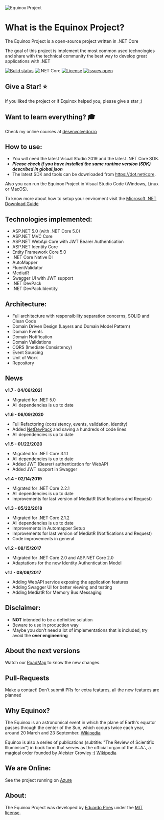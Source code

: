 <img src="https://www.eduardopires.net.br/imagens/EquinoxLogoPequenoFundoBranco.png" alt="Equinox Project"> 


What is the Equinox Project?
=====================
The Equinox Project is a open-source project written in .NET Core

The goal of this project is implement the most common used technologies and share with the technical community the best way to develop great applications with .NET

[![Build status](https://ci.appveyor.com/api/projects/status/rl2ja69994rt3ei6?svg=true)](https://ci.appveyor.com/project/EduardoPires/equinoxproject)
![.NET Core](https://github.com/EduardoPires/EquinoxProject/workflows/.NET%20Core/badge.svg)
[![License](https://img.shields.io/github/license/eduardopires/equinoxproject.svg)](LICENSE)
[![Issues open](https://img.shields.io/github/issues/eduardopires/equinoxproject.svg)](https://huboard.com/EduardoPires/EquinoxProject/)

## Give a Star! :star:
If you liked the project or if Equinox helped you, please give a star ;)

## Want to learn everything?  :mortar_board:
Check my online courses at [desenvolvedor.io](https://desenvolvedor.io)

## How to use:
- You will need the latest Visual Studio 2019 and the latest .NET Core SDK.
- ***Please check if you have installed the same runtime version (SDK) described in global.json***
- The latest SDK and tools can be downloaded from https://dot.net/core.

Also you can run the Equinox Project in Visual Studio Code (Windows, Linux or MacOS).

To know more about how to setup your enviroment visit the [Microsoft .NET Download Guide](https://www.microsoft.com/net/download)

## Technologies implemented:

- ASP.NET 5.0 (with .NET Core 5.0)
 - ASP.NET MVC Core 
 - ASP.NET WebApi Core with JWT Bearer Authentication
 - ASP.NET Identity Core
- Entity Framework Core 5.0
- .NET Core Native DI
- AutoMapper
- FluentValidator
- MediatR
- Swagger UI with JWT support
- .NET DevPack
- .NET DevPack.Identity

## Architecture:

- Full architecture with responsibility separation concerns, SOLID and Clean Code
- Domain Driven Design (Layers and Domain Model Pattern)
- Domain Events
- Domain Notification
- Domain Validations
- CQRS (Imediate Consistency)
- Event Sourcing
- Unit of Work
- Repository

## News

**v1.7 - 04/06/2021**
- Migrated for .NET 5.0
- All dependencies is up to date

**v1.6 - 06/09/2020**
- Full Refactoring (consistency, events, validation, identity)
- Added [NetDevPack](https://github.com/NetDevPack) and saving a hundreds of code lines
- All dependencies is up to date

**v1.5 - 01/22/2020**
- Migrated for .NET Core 3.1.1
- All dependencies is up to date
- Added JWT (Bearer) authentication for WebAPI
- Added JWT support in Swagger

**v1.4 - 02/14/2019**
- Migrated for .NET Core 2.2.1
- All dependencies is up to date
- Improvements for last version of MediatR (Notifications and Request)

**v1.3 - 05/22/2018**
- Migrated for .NET Core 2.1.2
- All dependencies is up to date
- Improvements in Automapper Setup
- Improvements for last version of MediatR (Notifications and Request)
- Code improvements in general

**v1.2 - 08/15/2017**
- Migrated for .NET Core 2.0 and ASP.NET Core 2.0
- Adaptations for the new Identity Authentication Model

**v1.1 - 08/09/2017**
- Adding WebAPI service exposing the application features
- Adding Swagger UI for better viewing and testing
- Adding MediatR for Memory Bus Messaging

## Disclaimer:
- **NOT** intended to be a definitive solution
- Beware to use in production way
- Maybe you don't need a lot of implementations that is included, try avoid the **over engineering**

## About the next versions
Watch our [RoadMap](https://github.com/EduardoPires/EquinoxProject/wiki/RoadMap) to know the new changes

## Pull-Requests 
Make a contact! Don't submit PRs for extra features, all the new features are planned

## Why Equinox?
The Equinox is an astronomical event in which the plane of Earth's equator passes through the center of the Sun, which occurs twice each year, around 20 March and 23 September. [Wikipedia](https://en.wikipedia.org/wiki/Equinox)

Equinox is also a series of publications (subtitle: "The Review of Scientific Illuminism") in book form that serves as the official organ of the A∴A∴, a magical order founded by Aleister Crowley :) [Wikipedia](https://en.wikipedia.org/wiki/The_Equinox)

## We are Online:
See the project running on <a href="http://equinoxproject.azurewebsites.net" target="_blank">Azure</a>

## About:
The Equinox Project was developed by [Eduardo Pires](http://eduardopires.net.br) under the [MIT license](LICENSE).
